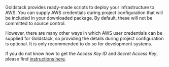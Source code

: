 Goldstack provides ready-made scripts to deploy your infrastructure to AWS. You can supply AWS credentials during project configuration that will be included in your downloaded package. By default, these will not be committed to source control.

However, there are many other ways in which AWS user credentials can be supplied for Goldstack, so providing the details during project configuration is optional. It is only recommended to do so for development systems.

If you do not know how to get the _Access Key ID_ and _Secret Access Key_, please find [instructions here](https://docs.goldstack.party/docs/goldstack/configuration#how-to-get-aws-credentials).
